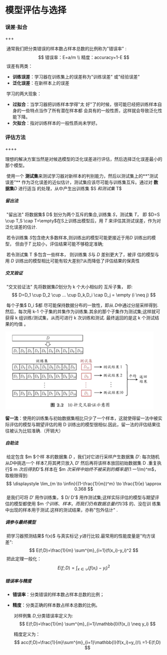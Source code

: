 # 模型评估与选择

### 误差·拟合

+++

​		通常我们把分类错误的样本数占样本总数的比例称为"错误率" :
$$
错误率：E=a/m \\
精度：accuracy=1-E
$$
​	误差有两类：

<ul>
    <li><b>训练误差</b>：学习器在训练集上的误差称为"训练误差" 或"经验误差"</li>
    <li><b>泛化误差</b>：在新样本上的误差</li>
</ul>
​		学习的两大现象：

* **过拟合**：当学习器把训练样本学得"太 好"了的时候，很可能巳经把训练样本自身的一些特点当作了所有潜在样本都 会具有的一般性质，这样就会导致泛化性能下降。
* **欠拟合**：指对训练样本的一般性质尚未学好。

### 评估方法

++++

​		理想的解决方案当然是对候选模型的泛化误差进行评估，然后选择泛化误差最小的那个模型。

​		使用一个 **测试集**来测试学习器对新样本的判别能力，然后以测试集上的**"测试误差"** 作为泛化误差的近似估计，测试集应该尽可能与训练集互斥。通过对 **数据集**$D$ 进行适当 的处理，从中产生出训练集 $S $和测试集$ T$

##### 留出法

​		"留出法" 将数据集$ D$ 划分为两个互斥的集合,训练集 $S$，测试集 $T$， 即 $D=S \cup T,S \cap T=\empty$在S上训练出模型后，用 $T$ 来评估其测试误差，作为对泛化误差的估计.

​		若令训练集 $S$包含绝大多数样本,则训练出的模型可能更接近于用$D$ 训练出的模型， 但由于$T$ 比较小，评估结果可能不够稳定准确;

​		若令测试集 T 多包含一些样本， 则训练集 $S$与 $D$ 差别更大了，被评 估的模型与用 $D$  训练出的模型相比可能有较大差别?从而降低了评估结果的保真性

##### 交叉验证

​		"交叉验证法" 先将数据集$D$划分为 k 个大小相似的 互斥子集， 即:
$$
D=D_1 \cup D_2 \cup  ... \cup D_k,D_i \cap D_j = \empty (i \neq j)
$$


​		每个子集$ D_i $都 尽可能保持数据分布的一致性，即从 $D$中通过分层采样得到. 然后，每次用 k-1 个子集的并集作为训练集.其余的那个子集作为测试集;这样就可获得 k 组训练/测试集，从而可进行 k 次训练和测试. 最终返回的是这 k 个测试结果的均值 。

<img src="img/ml_chaper2/1.png" style="height:250px">

​		**留一法**：使用的训练集与初始数据集相比只少了一个样本，这就使得留一法中被实际评估的模型与期望评估的用 D 训练出的模型很相似.因此，留一法的评估结果往往被认为比较准确.（开销大）

##### 自助法

​		给定包含 $m $个样 本的数据集 $D$ ，我们对它进行采样产生数据集 $D'$: 每次随机从$D$中挑选一个 样本7,将其拷贝放入 $D'$ 然后再将该样本放回初始数据集 D .重复执行$ m $次后得到$D'$.样本在 $m $次采 样中始终不被采到的概率是$(1 一1/m)^m$， 取极限得到:
$$
\displaystyle \lim_{m \to \infin}{(1-\frac{1}{m})^m} \to \frac{1}{e} \approx 0.368
$$
​		是我们可将 $D'$ 用作训练集，$ D/ D'$ 用作测试集;这样实际评估的模型与期望评估的模型都使用 $m $个训练、样本，而我们仍有数据总量约$1/3$ 的、没在训 练集中出现的样本用于测试.这样的测试结果，亦称"包外估计" .

##### 调参与最终模型

​		把学习器预测结果$ f(x)$ 与真实标记 $y$进行比较.最常用的性能度量是"均方误差":
$$
E(f;D)=\frac{1}{m} \sum^{m}_{i=1}(f(x_i)-y_i)^2
$$
​		把此定理一般化：
$$
E(f;D)=\int_{x \in \mathcal{D}}(f(x_i)-y_i)^2
$$

##### 错误率与精度

+ **错误率**：分类错误的样本数占样本总数的比例；

+ **精度**：分类正确的样本数占样本总数的比例。

  ​	对样例集 $D$,分类错误率定义为:
  $$
  E(f;D)=\frac{1}{m} \sum^{m}_{i=1}\mathbb{I}(f(x_i) \neq y_i)
  $$
  

  ​	精度定义为：
  $$
  acc(f;D)=\frac{1}{m}\sum^{m}_{i=1}\mathbb{I}(f(x_i)=y_i)\\
  =1-E(f;D)
  $$
  